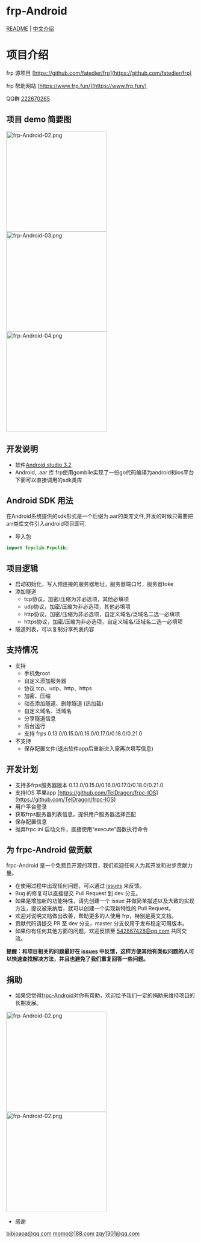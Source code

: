# frp-Android

[README](https://github.com/FrpcCluster/frpc-Android/blob/master/README.md) | [中文介绍](https://github.com/FrpcCluster/frpc-Android/blob/master/README_zh.md)


# 项目介绍

frp 源项目 [https://github.com/fatedier/frp](https://github.com/fatedier/frp)

frp 帮助网站 [https://www.frp.fun/](https://www.frp.fun/)

QQ群 [222670265](https://jq.qq.com/?_wv=1027&k=5kkmkwa)


## 项目 demo 简要图

<img src="https://github.com/TelDragon/Dragon/blob/master/image/frp-Android-02.png" width="266" alt="frp-Android-02.png">   <img src="https://github.com/TelDragon/Dragon/blob/master/image/frp-Android-03.png" width="266" alt="frp-Android-03.png">   <img src="https://github.com/TelDragon/Dragon/blob/master/image/frp-Android-04.png" width="266" alt="frp-Android-04.png">

## 开发说明

* 软件[Android studio 3.2](http://www.android-studio.org/)
* Android, .aar 库
frp使用gombile实现了一份go代码编译为android和ios平台下面可以直接调用的sdk类库

## Android SDK 用法
在Android系统提供的sdk形式是一个后缀为.aar的类库文件,开发的时候只需要把arr类库文件引入android项目即可.

* 导入包

```java
import frpclib.Frpclib;
```

## 项目逻辑

* 启动初始化，写入预连接的服务器地址，服务器端口号，服务器toke
* 添加隧道
  * tcp协议，加密/压缩为非必选项，其他必填项
  * udp协议，加密/压缩为非必选项，其他必填项
  * http协议，加密/压缩为非必选项，自定义域名/泛域名二选一必填项
  * https协议，加密/压缩为非必选项，自定义域名/泛域名二选一必填项
* 隧道列表，可以复制分享列表内容

## 支持情况

* 支持
  * 手机免root
  * 自定义添加服务器
  * 协议 tcp、udp、http、https
  * 加密、压缩
  * 动态添加隧道、删除隧道 (热加载)
  * 自定义域名、泛域名
  * 分享隧道信息
  * 后台运行
  * 支持 frps 0.13.0/0.15.0/0.16.0/0.17.0/0.18.0/0.21.0
* 不支持
  * 保存配置文件(退出软件app后重新进入需再次填写信息)

  
 ## 开发计划
 
* 支持多frps服务器版本 0.13.0/0.15.0/0.16.0/0.17.0/0.18.0/0.21.0
* 支持IOS 苹果app [https://github.com/TelDragon/frpc-IOS](https://github.com/TelDragon/frpc-IOS)
* 用户平台登录
* 获取frps服务器列表信息，提供用户服务器选择匹配
* 保存配置信息
* 抛弃frpc.ini 启动文件，直接使用“execute”函数执行命令
  
## 为 frpc-Android 做贡献

frpc-Android 是一个免费且开源的项目，我们欢迎任何人为其开发和进步贡献力量。

* 在使用过程中出现任何问题，可以通过 [issues](https://github.com/TelDragon/frpc-Android/issues) 来反馈。
* Bug 的修复可以直接提交 Pull Request 到 dev 分支。
* 如果是增加新的功能特性，请先创建一个 issue 并做简单描述以及大致的实现方法，提议被采纳后，就可以创建一个实现新特性的 Pull Request。
* 欢迎对说明文档做出改善，帮助更多的人使用 frp，特别是英文文档。
* 贡献代码请提交 PR 至 dev 分支，master 分支仅用于发布稳定可用版本。
* 如果你有任何其他方面的问题，欢迎反馈至 542867428@qq.com 共同交流。

**提醒：和项目相关的问题最好在 [issues](https://github.com/TelDragon/frpc-Android/issues) 中反馈，这样方便其他有类似问题的人可以快速查找解决方法，并且也避免了我们重复回答一些问题。**

## 捐助

* 如果您觉得[frpc-Android](https://github.com/TelDragon/frpc-Android)对你有帮助，欢迎给予我们一定的捐助来维持项目的长期发展。

<img src="https://github.com/TelDragon/Dragon/blob/master/image/WeChat.png" width="266" alt="frp-Android-02.png"> <img src="https://github.com/TelDragon/Dragon/blob/master/image/Alipay.png" width="266" alt="frp-Android-02.png">
 
* 感谢

[bjbjoaoa@qq.com](mailto:bjbjoaoa@qq.com) [momo@188.com](mailto:momo@188.com) [zqy1301@qq.com](mailto:zqy1301@qq.com)
